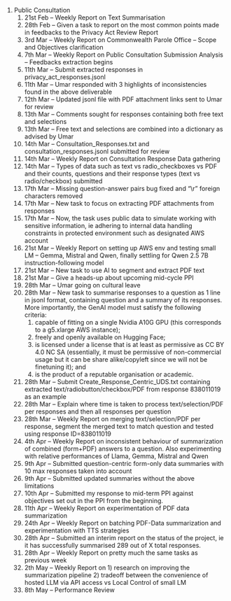 


1.	Public Consultation
    1.	21st Feb – Weekly Report on Text Summarisation
    1.	28th Feb – Given a task to report on the most common points made in feedbacks to the Privacy Act Review Report
    1.	3rd Mar – Weekly Report on Commonwealth Parole Office – Scope and Objectives clarification
    1.	7th Mar – Weekly Report on Public Consultation Submission Analysis – Feedbacks extraction begins
    1.	11th Mar – Submit extracted responses in privacy_act_responses.jsonl
    1.	11th Mar – Umar responded with 3 highlights of inconsistencies found in the above deliverable
    1.	12th Mar – Updated jsonl file with PDF attachment links sent to Umar for review
    1.	13th Mar – Comments sought for responses containing both free text and selections
    1.	13th Mar – Free text and selections are combined into a dictionary as advised by Umar
    1.	14th Mar – Consultation_Responses.txt and consultation_responses.jsonl submitted for review
    1.	14th Mar – Weekly Report on Consultation Response Data gathering
    1.	14th Mar – Types of data such as text vs radio_checkboxes vs PDF and their counts, questions and their response types (text vs radio/checkbox) submitted
    1.	17th Mar – Missing question-answer pairs bug fixed and “\r” foreign characters removed
    1.	17th Mar – New task to focus on extracting PDF attachments from responses
    1.	17th Mar – Now, the task uses public data to simulate working with sensitive information, ie adhering to internal data handling constraints in protected environment such as designated AWS account
    1.	21st Mar – Weekly Report on setting up AWS env and testing small LM – Gemma, Mistral and Qwen, finally settling for Qwen 2.5 7B instruction-following model
    1.	21st Mar – New task to use AI to segment and extract PDF text
    1.	21st Mar – Give a heads-up about upcoming mid-cycle PPI
    1.	28th Mar – Umar going on cultural leave
    1.	28th Mar – New task to summarise responses to a question as 1 line in jsonl format, containing question and a summary of its responses.  More importantly, the GenAI model must satisfy the following criteria:
        1.	capable of fitting on a single Nvidia A10G GPU (this corresponds to a g5.xlarge AWS instance);
        1.	freely and openly available on Hugging Face;
        1.	is licensed under a license that is at least as permissive as CC BY 4.0 NC SA (essentially, it must be permissive of non-commercial usage but it can be share alike/copyleft since we will not be finetuning it); and
        1.	is the product of a reputable organisation or academic.
    1.	28th Mar – Submit Create_Response_Centric_UDS.txt containing extracted text/radiobutton/checkbox/PDF from response 838011019 as an example
    1.	28th Mar – Explain where time is taken to process text/selection/PDF per responses and then all responses per question
    1.	28th Mar – Weekly Report on merging text/selection/PDF per response, segment the merged text to match question and tested using response ID=838011019
    1.	4th Apr – Weekly Report on inconsistent behaviour of summarization of combined (form+PDF) answers to a question.  Also experimenting with relative performances of Llama, Gemma, Mistral and Qwen
    1.	9th Apr – Submitted question-centric form-only data summaries with 10 max responses taken into account
    1.	9th Apr – Submitted updated summaries without the above limitations
    1.	10th Apr – Submitted my response to mid-term PPI against objectives set out in the PPI from the beginning.
    1.	11th Apr – Weekly Report on experimentation of PDF data summarization
    1.	24th Apr – Weekly Report on batching PDF-Data summarization and experimentation with TTS strategies
    1.	28th Apr – Submitted an interim report on the status of the project, ie it has successfully summarised 289 out of X total responses.
    1.	28th Apr – Weekly Report on pretty much the same tasks as previous week
    1.	2th May – Weekly Report on 1) research on improving the summarization pipeline 2) tradeoff between the convenience of hosted LLM via API access vs Local Control of small LM
    1.	8th May – Performance Review

